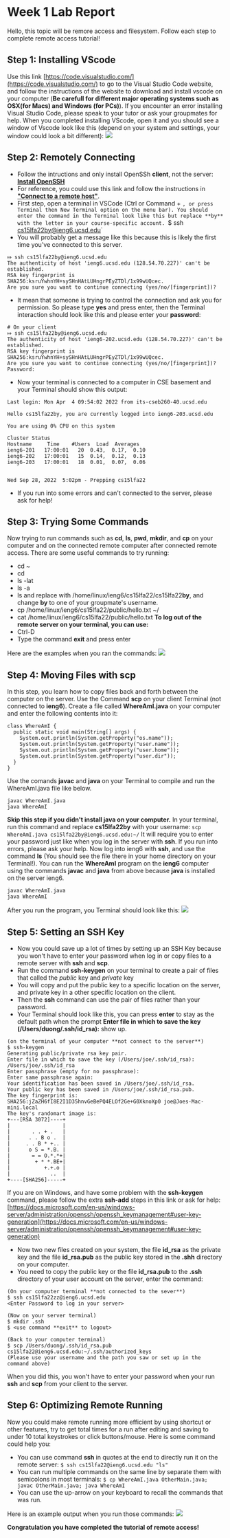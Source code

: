 # Week 1 Lab Report
Hello, this topic will be remore access and filesystem. Follow each step to complete remote access tutorial!
## Step 1: Installing VScode
Use this link [https://code.visualstudio.com/](https://code.visualstudio.com/) to go to the Visual Studio Code website, and follow the instructions of the website to download and install vscode on your computer (**Be carefull for different major operating systems such as OSX(for Macs) and Windows (for PCs)**). If you encounter an error installing Visual Studio Code, please speak to your tutor or ask your groupmates for help.
When you completed installing VScode, open it and you should see a window of Vscode look like this (depend on your system and settings, your window could look a bit different):
![](https://github.com/tnduong2807/cse15l-lab-reports/blob/main/Screenshot%20(14).png?raw=true)

## Step 2: Remotely Connecting
* Follow the intructions and only install OpenSSh **client**, not the server:
[**Install OpenSSH**](https://docs.microsoft.com/en-us/windows-server/administration/openssh/openssh_install_firstuse)
* For reference, you could use this link and follow the instructions in [**"Connect to a remote host"**](https://code.visualstudio.com/docs/remote/ssh#_connect-to-a-remote-host).
* First step, open a terminal in VSCode (Ctrl or Command + `, or press Terminal then New Terminal option on the menu bar). You should enter the command in the Terminal look like this but replace **by** with the letter in your course-specific account.
`$ ssh cs15lfa22by@ieng6.ucsd.edu`
* You will probably get a message like this because this is likely the first time you've connected to this server.
```
⤇ ssh cs15lfa22by@ieng6.ucsd.edu
The authenticity of host 'ieng6.ucsd.edu (128.54.70.227)' can't be established.
RSA key fingerprint is SHA256:ksruYwhnYH+sySHnHAtLUHngrPEyZTDl/1x99wUQcec.
Are you sure you want to continue connecting (yes/no/[fingerprint])?
```
* It mean that someone is trying to control the connection and ask you for permission. So please type **yes** and press enter, then the Terminal interaction should look like this and please enter your **password**:
```
# On your client
⤇ ssh cs15lfa22by@ieng6.ucsd.edu
The authenticity of host 'ieng6-202.ucsd.edu (128.54.70.227)' can't be established.
RSA key fingerprint is SHA256:ksruYwhnYH+sySHnHAtLUHngrPEyZTDl/1x99wUQcec.
Are you sure you want to continue connecting (yes/no/[fingerprint])? 
Password: 
```
* Now your terminal is connected to a computer in CSE basement and your Terminal should show this output:
```
Last login: Mon Apr  4 09:54:02 2022 from its-cseb260-40.ucsd.edu

Hello cs15lfa22by, you are currently logged into ieng6-203.ucsd.edu

You are using 0% CPU on this system

Cluster Status
Hostname     Time    #Users  Load  Averages
ieng6-201   17:00:01   20  0.43,  0.17,  0.10
ieng6-202   17:00:01   15  0.14,  0.12,  0.13
ieng6-203   17:00:01   18  0.01,  0.07,  0.06


Wed Sep 28, 2022  5:02pm - Prepping cs15lfa22
```
* If you run into some errors and can't connected to the server, please ask for help!

## Step 3: Trying Some Commands
Now trying to run commands such as **cd**, **ls**, **pwd**, **mkdir**, and **cp** on your computer and on the connected remote computer after connected remote access.
There are some useful commands to try running:
* cd ~
* cd
* ls -lat
* ls -a
* ls <directory> and replace <directory> with /home/linux/ieng6/cs15lfa22/cs15lfa22**by**, and change **by** to one of your groupmate's username.
* cp /home/linux/ieng6/cs15lfa22/public/hello.txt ~/
* cat /home/linux/ieng6/cs15lfa22/public/hello.txt
**To log out of the remote server on your terminal, you can use:**
* Ctrl-D
* Type the command **exit** and press enter

Here are the examples when you ran the commands:
![](https://github.com/tnduong2807/cse15l-lab-reports/blob/main/Screenshot%20(22).png?raw=true)

## Step 4: Moving Files with **scp**
In this step, you learn how to copy files back and forth between the computer on the server. Use the Command **scp** on your client Terminal (not connected to **ieng6**). Create a file called **WhereAmI.java** on your computer and enter the following contents into it:
```
class WhereAmI {
  public static void main(String[] args) {
    System.out.println(System.getProperty("os.name"));
    System.out.println(System.getProperty("user.name"));
    System.out.println(System.getProperty("user.home"));
    System.out.println(System.getProperty("user.dir"));
  }
}
```
Use the comands **javac** and **java** on your Terminal to compile and run the WhereAmI.java file like below.
```
javac WhereAmI.java
java WhereAmI
```
**Skip this step if you didn't install **java** on your computer.**
In your terminal, run this command and replace **cs15lfa22by** with your username:
`scp WhereAmI.java cs15lfa22by@ieng6.ucsd.edu:~/`
It will require you to enter your password just like when you log in the server with **ssh**. If you run into errors, please ask your help.
Now log into ieng6 with **ssh**, and use the command **ls** (You should see the file there in your home directory on your Terminal!). You can run the **WhereAmI** program on the **ieng6** computer using the commands **javac** and **java** from above because **java** is installed on the server ieng6.
```
javac WhereAmI.java
java WhereAmI
```
After you run the program, you Terminal should look like this:
![](https://github.com/tnduong2807/cse15l-lab-reports/blob/main/Screenshot%20(17).png?raw=true)

## Step 5: Setting an SSH Key
* Now you could save up a lot of times by setting up an SSH Key because you won't have to enter your password when log in or copy files to a remote server with **ssh** and **scp**.
* Run the command **ssh-keygen** on your terminal to create a pair of files that called the *public* key and *private* key
* You will copy and put the public key to a specific location on the server, and private key in a other specific location on the client.
* Then the **ssh** command can use the pair of files rather than your password.
* Your Terminal should look like this, you can press **enter** to stay as the default path when the prompt **Enter file in which to save the key (/Users/duong/.ssh/id_rsa):** show up.
```
(on the terminal of your computer **not connect to the server**)
$ ssh-keygen
Generating public/private rsa key pair.
Enter file in which to save the key (/Users/joe/.ssh/id_rsa): /Users/joe/.ssh/id_rsa
Enter passphrase (empty for no passphrase): 
Enter same passphrase again: 
Your identification has been saved in /Users/joe/.ssh/id_rsa.
Your public key has been saved in /Users/joe/.ssh/id_rsa.pub.
The key fingerprint is:
SHA256:jZaZH6fI8E2I1D35hnvGeBePQ4ELOf2Ge+G0XknoXp0 joe@Joes-Mac-mini.local
The key's randomart image is:
+---[RSA 3072]----+
|                 |
|       . . + .   |
|      . . B o .  |
|     . . B * +.. |
|      o S = *.B. |
|       = = O.*.*+|
|        + * *.BE+|
|           +.+.o |
|             ..  |
+----[SHA256]-----+
```
If you are on Windows, and have some problem with the **ssh-keygen** command, please follow the extra **ssh-add** steps in this link or ask for help:
[https://docs.microsoft.com/en-us/windows-server/administration/openssh/openssh_keymanagement#user-key-generation](https://docs.microsoft.com/en-us/windows-server/administration/openssh/openssh_keymanagement#user-key-generation)

* Now two new files created on your system, the file **id_rsa** as the private key and the file **id_rsa.pub** as the public key stored in the **.shh** directory on your computer.
* You need to copy the public key or the file **id_rsa.pub** to the **.ssh** directory of your user account on the server, enter the command:
```
(On your computer terminal **not connected to the sever**)
$ ssh cs15lfa22zz@ieng6.ucsd.edu
<Enter Password to log in your server>
```
```
(Now on your server terminal)
$ mkdir .ssh
$ <use command **exit** to logout>
```
```
(Back to your computer terminal)
$ scp /Users/duong/.ssh/id_rsa.pub cs15lfa22@ieng6.ucsd.edu:~/.ssh/authorized_keys
(Please use your username and the path you saw or set up in the command above)
```
When you did this, you won't have to enter your password when your run **ssh** and **scp** from your client to the server.

## Step 6: Optimizing Remote Running
Now you could make remote running more efficient by using shortcut or other features, try to get total times for a run after editing and saving to under 10 total keystrokes or click buttons/mouse.
Here is some command could help you:
* You can use command **ssh** in quotes at the end to directly run it on the remote server:
`$ ssh cs15lfa22@ieng6.ucsd.edu "ls"`
* You can run multiple commands on the same line by separate them with semicolons in most terminals:
`$ cp WhereAmI.java OtherMain.java; javac OtherMain.java; java WhereAmI`
* You can use the up-arrow on your keyboard to recall the commands that was run.

Here is an example output when you run those commands:
![](https://github.com/tnduong2807/cse15l-lab-reports/blob/main/Screenshot%20(25).png?raw=true)

**Congratulation you have completed the tutorial of remote access!**
